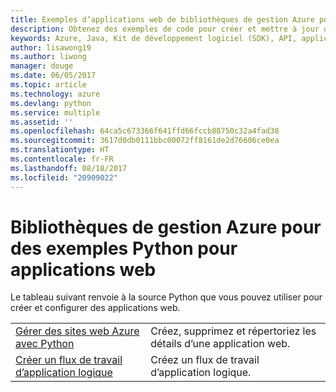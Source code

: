 ```yaml
---
title: Exemples d’applications web de bibliothèques de gestion Azure pour Python
description: Obtenez des exemples de code pour créer et mettre à jour des applications web Azure hébergées dans App Service à l’aide des bibliothèques de gestion Azure pour Python
keywords: Azure, Java, Kit de développement logiciel (SDK), API, applications web, App Service
author: lisawong19
ms.author: liwong
manager: douge
ms.date: 06/05/2017
ms.topic: article
ms.technology: azure
ms.devlang: python
ms.service: multiple
ms.assetid: ''
ms.openlocfilehash: 64ca5c673366f641ffd66fccb88750c32a4fad38
ms.sourcegitcommit: 3617d0db0111bbc00072ff8161de2d76606ce0ea
ms.translationtype: HT
ms.contentlocale: fr-FR
ms.lasthandoff: 08/18/2017
ms.locfileid: "20909022"
---
```

# <a name="azure-management-libraries-for-python-samples-for-web-apps"></a>Bibliothèques de gestion Azure pour des exemples Python pour applications web

Le tableau suivant renvoie à la source Python que vous pouvez utiliser pour créer et configurer des applications web. 

|||
|---|---|
| [Gérer des sites web Azure avec Python][1] | Créez, supprimez et répertoriez les détails d’une application web. |
| [Créer un flux de travail d’application logique][2] | Créez un flux de travail d’application logique. |

[1]: https://azure.microsoft.com/resources/samples/app-service-web-python-manage
[2]: python-sdk-azure-samples-logic-app-workflow.md


